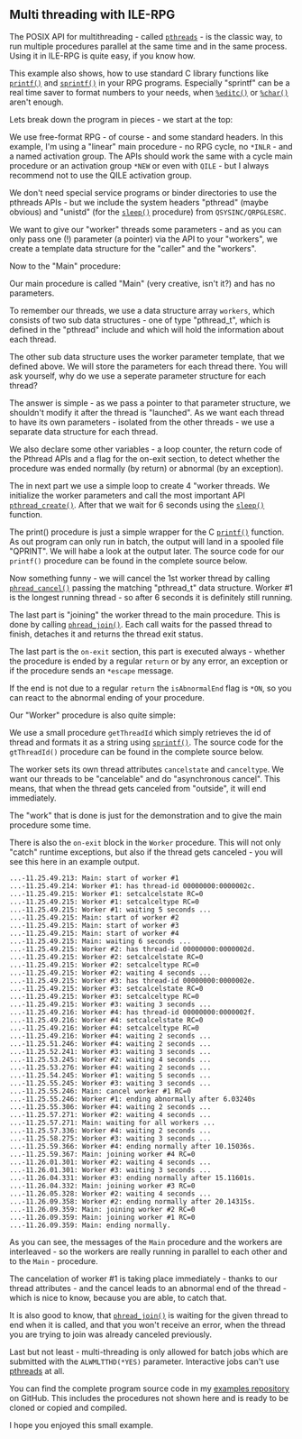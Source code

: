 ## Multi threading with ILE-RPG

The POSIX API for multithreading - called [`pthreads`](https://man7.org/linux/man-pages/man7/pthreads.7.html) - is the classic way, to run multiple procedures parallel at the same time and in the same process. Using it in ILE-RPG is quite easy, if you know how.

This example also shows, how to use standard C library functions like [`printf()`](https://man7.org/linux/man-pages/man3/printf.3.html) and [`sprintf()`](https://man7.org/linux/man-pages/man3/sprintf.3p.html) in your RPG programs. Especially "sprintf" can be a real time saver to format numbers to your needs, when [`%editc()`](https://www.ibm.com/docs/en/i/7.5?topic=functions-editc-edit-value-using-editcode) or [`%char()`](https://www.ibm.com/docs/en/i/7.5?topic=functions-char-convert-character-data) aren't enough.

Lets break down the program in pieces - we start at the top:

<script src="https://gist.github.com/qpgmr-de/f14b15fb3e7cb2cc91b6699a8f52f680.js?file=multi-threading-ile-rpg-01.rpgle"></script>

We use free-format RPG - of course - and some standard headers. In this example, I'm using a "linear" main procedure - no RPG cycle, no `*INLR` - and a named activation group. The APIs should work the same with a cycle main procedure or an activation group `*NEW` or even with `QILE` - but I always recommend not to use the QILE activation group.

We don't need special service programs or binder directories to use the pthreads APIs - but we include the system headers "pthread" (maybe obvious) and "unistd" (for the [`sleep()`](https://man7.org/linux/man-pages/man3/sleep.3.html) procedure) from `QSYSINC/QRPGLESRC`.

We want to give our "worker" threads some parameters - and as you can only pass one (!) parameter (a pointer) via the API to your "workers", we create a template data structure for the "caller" and the "workers".

Now to the "Main" procedure:

<script src="https://gist.github.com/qpgmr-de/f14b15fb3e7cb2cc91b6699a8f52f680.js?file=multi-threading-ile-rpg-02.rpgle"></script>

Our main procedure is called "Main" (very creative, isn't it?) and has no parameters.

To remember our threads, we use a data structure array `workers`, which consists of two sub data structures - one of type "pthread_t", which is 
defined in the "pthread" include and which will hold the information about each thread.

The other sub data structure uses the worker parameter template, that we defined above. We will store the parameters for each thread there. You will ask yourself, why do we use a seperate parameter structure for each thread?

The answer is simple - as we pass a pointer to that parameter structure, we shouldn't modify it after the thread is "launched". As we want each thread to have its own parameters - isolated from the other threads - we use a separate data structure for each thread.

<script src="https://gist.github.com/qpgmr-de/f14b15fb3e7cb2cc91b6699a8f52f680.js?file=multi-threading-ile-rpg-03.rpgle"></script>

We also declare some other variables - a loop counter, the return code of the Pthread APIs and a flag for the on-exit section, to detect whether the procedure was ended normally (by return) or abnormal (by an exception).

<script src="https://gist.github.com/qpgmr-de/f14b15fb3e7cb2cc91b6699a8f52f680.js?file=multi-threading-ile-rpg-04.rpgle"></script>

The in next part we use a simple loop to create 4 "worker 
threads. We initialize the worker parameters and call the most important API 
[`pthread_create()`](https://www.ibm.com/docs/en/i/7.5?topic=ssw_ibm_i_75/apis/users_14.html). After that we wait for 6 seconds using the [`sleep()`](https://man7.org/linux/man-pages/man3/sleep.3.html) function.

The print() procedure is just a simple wrapper for the C [`printf()`](https://man7.org/linux/man-pages/man3/printf.3.html) function. As out 
program can only run in batch, the output will land in a spooled file "QPRINT". We will habe a look at the output later. The source code for our `printf()` procedure can be found in the complete source below.

<script src="https://gist.github.com/qpgmr-de/f14b15fb3e7cb2cc91b6699a8f52f680.js?file=multi-threading-ile-rpg-05.rpgle"></script>

Now something funny - we will cancel the 1st worker thread by calling 
[`phread_cancel()`](https://www.ibm.com/docs/en/i/7.5?topic=ssw_ibm_i_75/apis/users_39.html) passing the matching "pthread_t" data structure. Worker #1 is the longest running thread - so after 6 seconds it is definitely still running.

<script src="https://gist.github.com/qpgmr-de/f14b15fb3e7cb2cc91b6699a8f52f680.js?file=multi-threading-ile-rpg-06.rpgle"></script>

The last part is "joining" the worker thread to the main procedure. This is done by calling [`phread_join()`](https://www.ibm.com/docs/en/i/7.5?topic=ssw_ibm_i_75/apis/users_25.html). Each call waits for the passed thread to finish, detaches it and returns the thread exit status.

<script src="https://gist.github.com/qpgmr-de/f14b15fb3e7cb2cc91b6699a8f52f680.js?file=multi-threading-ile-rpg-07.rpgle"></script>

The last part is the `on-exit` section, this part is executed always - whether the procedure is ended by a regular `return` or by any error, an exception or if the procedure sends an `*escape` message. 

If the end is not due to a regular `return` the `isAbnormalEnd` flag is `*ON`, so you can react to the abnormal ending of your procedure.

Our "Worker" procedure is also quite simple:

<script src="https://gist.github.com/qpgmr-de/f14b15fb3e7cb2cc91b6699a8f52f680.js?file=multi-threading-ile-rpg-08.rpgle"></script>

We use a small procedure `getThreadId` which simply retrieves the id of thread and formats it as a string using 
[`sprintf()`](https://man7.org/linux/man-pages/man3/sprintf.3p.html). 
The source code for the `gtThreadId()` procedure can be found in the complete source below.

The worker sets its own thread attributes `cancelstate` and `canceltype`. We want our threads to be "cancelable" and do "asynchronous cancel". This means, that when the thread gets canceled from "outside", it will end immediately.

<script src="https://gist.github.com/qpgmr-de/f14b15fb3e7cb2cc91b6699a8f52f680.js?file=multi-threading-ile-rpg-09.rpgle"></script>

The "work" that is done is just for the demonstration and to give the main procedure 
some time.

<script src="https://gist.github.com/qpgmr-de/f14b15fb3e7cb2cc91b6699a8f52f680.js?file=multi-threading-ile-rpg-10.rpgle"></script>

There is also the `on-exit` block in the `Worker` procedure. This will not only "catch" runtime exceptions, but also if the thread gets canceled - you will see this here in an example output.

```
...-11.25.49.213: Main: start of worker #1
...-11.25.49.214: Worker #1: has thread-id 00000000:0000002c.
...-11.25.49.215: Worker #1: setcalcelstate RC=0
...-11.25.49.215: Worker #1: setcalceltype RC=0
...-11.25.49.215: Worker #1: waiting 5 seconds ...
...-11.25.49.215: Main: start of worker #2
...-11.25.49.215: Main: start of worker #3
...-11.25.49.215: Main: start of worker #4
...-11.25.49.215: Main: waiting 6 seconds ...
...-11.25.49.215: Worker #2: has thread-id 00000000:0000002d.
...-11.25.49.215: Worker #2: setcalcelstate RC=0
...-11.25.49.215: Worker #2: setcalceltype RC=0
...-11.25.49.215: Worker #2: waiting 4 seconds ...
...-11.25.49.215: Worker #3: has thread-id 00000000:0000002e.
...-11.25.49.215: Worker #3: setcalcelstate RC=0
...-11.25.49.215: Worker #3: setcalceltype RC=0
...-11.25.49.215: Worker #3: waiting 3 seconds ...
...-11.25.49.216: Worker #4: has thread-id 00000000:0000002f.
...-11.25.49.216: Worker #4: setcalcelstate RC=0
...-11.25.49.216: Worker #4: setcalceltype RC=0
...-11.25.49.216: Worker #4: waiting 2 seconds ...
...-11.25.51.246: Worker #4: waiting 2 seconds ...
...-11.25.52.241: Worker #3: waiting 3 seconds ...
...-11.25.53.245: Worker #2: waiting 4 seconds ...           
...-11.25.53.276: Worker #4: waiting 2 seconds ...
...-11.25.54.245: Worker #1: waiting 5 seconds ...
...-11.25.55.245: Worker #3: waiting 3 seconds ...
...-11.25.55.246: Main: cancel worker #1 RC=0
...-11.25.55.246: Worker #1: ending abnormally after 6.03240s
...-11.25.55.306: Worker #4: waiting 2 seconds ...
...-11.25.57.271: Worker #2: waiting 4 seconds ...
...-11.25.57.271: Main: waiting for all workers ...
...-11.25.57.336: Worker #4: waiting 2 seconds ...
...-11.25.58.275: Worker #3: waiting 3 seconds ...
...-11.25.59.366: Worker #4: ending normally after 10.15036s.
...-11.25.59.367: Main: joining worker #4 RC=0
...-11.26.01.301: Worker #2: waiting 4 seconds ...
...-11.26.01.301: Worker #3: waiting 3 seconds ...
...-11.26.04.331: Worker #3: ending normally after 15.11601s.
...-11.26.04.332: Main: joining worker #3 RC=0
...-11.26.05.328: Worker #2: waiting 4 seconds ...
...-11.26.09.358: Worker #2: ending normally after 20.14315s.
...-11.26.09.359: Main: joining worker #2 RC=0
...-11.26.09.359: Main: joining worker #1 RC=0
...-11.26.09.359: Main: ending normally.
```

As you can see, the messages of the `Main` procedure and the workers are interleaved - so the workers are really running in parallel to each other
and to the `Main` - procedure.

The cancelation of worker #1 is taking place immediately - thanks to our thread attributes - and the cancel leads to an abnormal end of the thread - which is nice to know, because you are able, to catch that. 

It is also good to know, that 
[`phread_join()`](https://www.ibm.com/docs/en/i/7.5?topic=ssw_ibm_i_75/apis/users_25.html) is waiting for the given thread to 
end when it is called, and that you won't receive an error, when the thread you are trying to join was already canceled previously.

Last but not least - multi-threading is only allowed for batch jobs which are submitted with the `ALWMLTTHD(*YES)` parameter. Interactive jobs can't use [pthreads](https://man7.org/linux/man-pages/man7/pthreads.7.html) at all.

You can find the complete program source code in my [examples repository](https://github.com/qpgmr-de/examples/blob/main/athread.rpgle) on GitHub. This includes the procedures not shown here and is ready to be cloned or copied and compiled.

I hope you enjoyed this small example.

